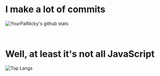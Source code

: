 #  I make a lot of commits

![YourPalNicky's github stats](https://github-readme-stats.vercel.app/api?username=YourPalNicky&count_private=true&theme=jolly)

<br>

# Well, at least it's not all JavaScript

![Top Langs](https://github-readme-stats.vercel.app/api/top-langs/?username=YourPalNicky&count_private=true&layout=compact&theme=jolly)